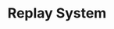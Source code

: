 ---
title: "Replay System"
description: "Replay system package for unity"
hidden: true
link: "https://github.com/copperdevs/ReplaySystem"
source: "https://github.com/copperdevs/ReplaySystem"
category: Unity Packages
randomResult: true
---